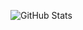 ![GitHub Stats](https://github-readme-stats.vercel.app/api?username=andrewnijmeh&count_private=true&theme=tokyonight&show_icons=true)
